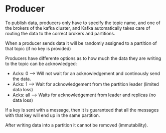 
# Producer


To publish data, producers only have to specify the topic name, and one of the brokers of the kafka cluster, and Kafka automatically takes care of routing the data to the correct brokers and partitions. 

When a producer sends data it will be randomly assigned to a partition of that topic (if no key is provided)

Producers have differente options as to how much the data they are writing to the topic can be acknowledged:
- Acks: 0 --> Will not wait for an acknowledgement and continously send the data.
- Acks: 1 --> Wait for acknowledgement from the partition leader (limited data loss)
- Acks: all --> Waits for acknowledgement from leader and replicas (no data loss)

If a key is sent with a message, then it is guaranteed that all the messages with that key will end up in the same partition.

After writing data into a partition it cannot be removed (immutability).
